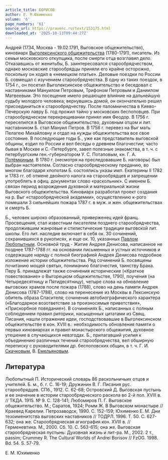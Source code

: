```yaml
---
article_title: БОРИСОВ
author: Е. М.Юхименко
volume: '6'
page_numbers: '61'
source_url: https://pravenc.ru/text/153175.html
downloaded_at: '2025-10-13T09:44:27Z'
---
```


Андрей (1734, Москва - 19.02.1791, Выговское общежительство), киновиарх [Выголексинского общежительства](<https://pravenc.ru/text/Выголексинское общежительство.html>) (1780-1791), писатель. Из семьи московского откупщика, после смерти отца возглавил дело. Отказавшись от женитьбы, Б. заинтересовался старообрядчеством, однако московские старообрядцы приняли его крайне осторожно, поскольку он ходил в «немецком платье». Деловые поездки по России Б. совмещал с изучением старообрядчества. В одну из таких поездок, в 1754 г., он посетил Выголексинское общежительство и беседовал с наставниками Мануилом Петровым, Трифоном Петровым и Даниилом Матвеевым. Это посещение имело решающее влияние на дальнейшую судьбу молодого человека; вернувшись домой, он окончательно решил присоединиться к старообрядчеству. После паломничества в Киево-Печерскую лавру Б. год прожил тайно у московских беспоповцев. При старообрядческом перекрещивании принял имя Феодор. В 1756 г. переселился в Выговское общежительство, духовным отцом и лит. наставником Б. стал Мануил Петров. В 1756 г. перевез на Выг мать Пелагею Михайловну и отдал на нужды общежительства все свое состояние. В последующие годы Б., уже как представитель выговской общины, ездил по России и вел беседы о древнем благочестии; часто бывая в Москве и С.-Петербурге, завел полезные знакомства, в т. ч. с петербургским ген.-губернатором У. С. Потаповым, кн. Г. А. [Потёмкиным](https://pravenc.ru/text/Потёмкиным.html). В 1780 г. (несмотря на преследовавшие Б. наговоры) был выбран настоятелем. Согласно старообрядческому преданию, во многом благодаря хлопотам Б. состоялись указы имп. Екатерины II 1782 и 1783 гг. об отмене двойного налога на старообрядцев и запрещении употреблять в офиц. документах слово «раскольник». С именем Б. связан период возрождения духовной и материальной жизни Выговского общежительства. Киновиарх разработал проект создания на р. Выг «старообрядческой академии», осуществлению к-рого помешали 3 сильнейших пожара 1787 г. в муж. и жен. общежительствах и смерть Б.

Б., человек широко образованный, приверженец идей франц. Просвещения, стал известным писателем позднего старообрядчества, продолжившим жанровые и стилистические традиции выговской лит. школы. Его лит. наследие включает в себя ок. 30 сочинений, сохранившихся в рукописях, и еще ок. 10, указанных [Павлом Любопытным](<https://pravenc.ru/text/Павлом Любопытным.html>). Основной труд - Житие Андрея Денисова, написанное не позднее 1787-1788 гг. на основании письменных и устных источников и содержащее наряду с полной биографией Андрея Денисова подробное изложение истории общежительства. Ряд сочинений Б. посвящены почитанию мощей святых, пониманию благочестия, таинству Брака. Перу Б. принадлежат также сочинения исторические («Краткое повествование» о Выгорецком общежительстве, 1790), поучения (на Четыредесятницу и Пятидесятницу), четыре слова на обновление выговских храмов после пожара (1788), слово на день памяти Андрея Денисова (1787-1788), слово на перенесение из Москвы в Лексинскую обитель образа Спасителя; сочинения автобиографического характера («Благодарное возответствие за произносимыя приветствия», «Прискорбное поведание»). В сочинениях Б., написанных с полным соблюдением правил риторики, насыщенных цитатами из Свящ. Писания, нашли отражение идеи, господствовавшие в Выголексинском общежительстве в кон. XVIII в.: необходимость обновления памяти о первых киновиархах и правил монастырского общежития, духовное утешение в случающихся невзгодах. Б., прилагавший усилия к объединению различных течений старообрядчества, вел обширную переписку с руководителями др. беспоповских общин, в т. ч. Г. И. [Скачковым](https://pravenc.ru/text/Скачковым.html), В. [Емельяновым](https://pravenc.ru/text/Емельяновым.html).

## Литература

Любопытный П. Исторический словарь 86 раскольничьих отцов и учителей. Б. м., б. г. С. 16-19; Дружинин В. Г. Писания рус. старообрядцев. СПб., 1912. С. 62-68; Островский Д. Выговская пустынь и ее значение в истории старообрядческого раскола во 2-й пол. XVIII в. // ТКДА. 1915. № 9. С. 128-141; Любомиров П. Г. Выговское общежительство. М.; Саратов, 1924; Ромм Ж. В Выговском монастыре // Краевед Карелии. Петрозаводск, 1990. С. 152-159; Юхименко Е. М. Дни тезоименитства выговских наставников // ТОДРЛ. 1996. Т. 50. С. 627-632; она же. Старообрядческая агиография кон. XVIII в. // Герменевтика. М., 2000. Сб. 10. С. 563-615; она же. Выговская старообрядческая пустынь: Духовная жизнь и лит-ра. М., 2002. 2 т., passim; Crummey R. The Cultural Worlds of Andrei Borisov // FzOG. 1998. Bd. 54. S. 57-79.

Е. М.  Юхименко
